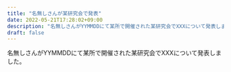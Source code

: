 ```yaml
---
title: "名無しさんが某研究会で発表"
date: 2022-05-21T17:28:02+09:00
description: "名無しさんがYYMMDDにて某所で開催された某研究会でXXXについて発表しました。"
draft: false
---
```


名無しさんがYYMMDDにて某所で開催された某研究会でXXXについて発表しました。

<!--more-->
